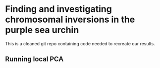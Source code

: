 # Finding and investigating chromosomal inversions in the purple sea urchin

This is a cleaned git repo containing code needed to recreate our results.

## Running local PCA

